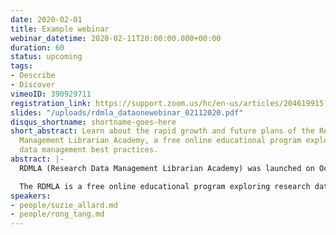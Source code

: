 ```yaml
---
date: 2020-02-01
title: Example webinar
webinar_datetime: 2020-02-11T20:00:00.000+00:00
duration: 60
status: upcoming
tags:
- Describe
- Discover
vimeoID: 390929711
registration_link: https://support.zoom.us/hc/en-us/articles/204619915-Scheduling-a-Webinar-with-Registration
slides: "/uploads/rdmla_dataonewebinar_02112020.pdf"
disqus_shortname: shortname-goes-here
short_abstract: Learn about the rapid growth and future plans of the Research Data
  Management Librarian Academy, a free online educational program exploring research
  data management best practices.
abstract: |-
  RDMLA (Research Data Management Librarian Academy) was launched on October 7, 2019. Today, close to five months post the official launch, there are more than 2100 active students from 115 countries around the world. In this talk, we will describe the development process of RDMLA and discuss our future collaborations and partnerships.

  The RDMLA is a free online educational program exploring research data management best practices. Developed by a team of librarians and LIS faculty members who want to share their extensive knowledge/skills and promote research data services, the RDMLA consists of eight units that can be taken individually, or as a complete program. All units are available globally and can be accessed online via the Canvas learning management system. RDMLA is open to librarians, information professionals, and other professionals who work in a research-intensive environment throughout the world. On Feb 5, 2020, in partnership with Simmons School of Library and Information Science (SLIS), RDMLA launched a Continuing Education (CE) optional component, for a nominal fee.
speakers:
- people/suzie_allard.md
- people/rong_tang.md
---
```

